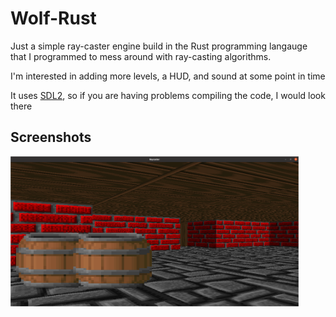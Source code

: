 # Wolf-Rust

Just a simple ray-caster engine build in the Rust programming langauge that I programmed to mess around with ray-casting algorithms.

I'm interested in adding more levels, a HUD, and sound at some point in time

It uses [SDL2](https://github.com/Rust-SDL2/rust-sdl2), so if you are having problems compiling the code, I would look there

## Screenshots

 <img src="screenshots/wolf-rust.png" height=240 />